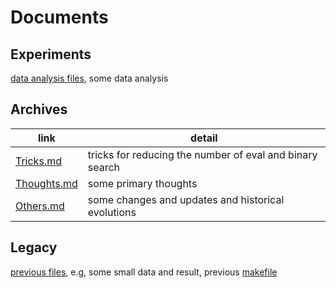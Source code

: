 # Documents

## Experiments 

[data analysis files](data_analysis), some data analysis

## Archives

link | detail
--- |---
[Tricks.md](Tricks.md) | tricks for reducing the number of eval and binary search
[Thoughts.md](Thoughts.md) | some primary thoughts
[Others.md](Others.md) | some changes and updates and historical evolutions

## Legacy

[previous files](prev_files), e.g, some small data and result, previous [makefile](prev_files/makefile)


